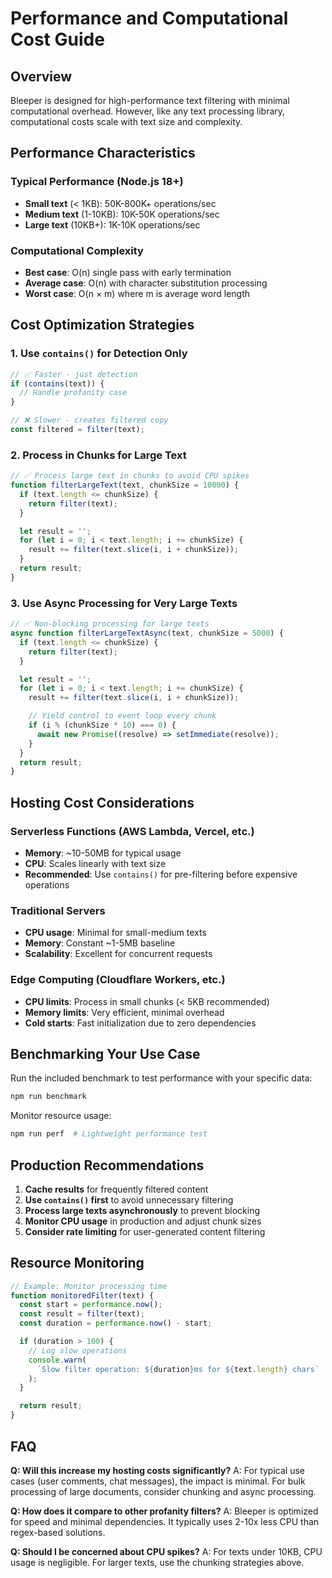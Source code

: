 # Performance and Computational Cost Guide

## Overview

Bleeper is designed for high-performance text filtering with minimal computational overhead. However, like any text processing library, computational costs scale with text size and complexity.

## Performance Characteristics

### Typical Performance (Node.js 18+)

- **Small text** (< 1KB): 50K-800K+ operations/sec
- **Medium text** (1-10KB): 10K-50K operations/sec
- **Large text** (10KB+): 1K-10K operations/sec

### Computational Complexity

- **Best case**: O(n) single pass with early termination
- **Average case**: O(n) with character substitution processing
- **Worst case**: O(n × m) where m is average word length

## Cost Optimization Strategies

### 1. Use `contains()` for Detection Only

```javascript
// ✅ Faster - just detection
if (contains(text)) {
  // Handle profanity case
}

// ❌ Slower - creates filtered copy
const filtered = filter(text);
```

### 2. Process in Chunks for Large Text

```javascript
// ✅ Process large text in chunks to avoid CPU spikes
function filterLargeText(text, chunkSize = 10000) {
  if (text.length <= chunkSize) {
    return filter(text);
  }

  let result = '';
  for (let i = 0; i < text.length; i += chunkSize) {
    result += filter(text.slice(i, i + chunkSize));
  }
  return result;
}
```

### 3. Use Async Processing for Very Large Texts

```javascript
// ✅ Non-blocking processing for large texts
async function filterLargeTextAsync(text, chunkSize = 5000) {
  if (text.length <= chunkSize) {
    return filter(text);
  }

  let result = '';
  for (let i = 0; i < text.length; i += chunkSize) {
    result += filter(text.slice(i, i + chunkSize));

    // Yield control to event loop every chunk
    if (i % (chunkSize * 10) === 0) {
      await new Promise((resolve) => setImmediate(resolve));
    }
  }
  return result;
}
```

## Hosting Cost Considerations

### Serverless Functions (AWS Lambda, Vercel, etc.)

- **Memory**: ~10-50MB for typical usage
- **CPU**: Scales linearly with text size
- **Recommended**: Use `contains()` for pre-filtering before expensive operations

### Traditional Servers

- **CPU usage**: Minimal for small-medium texts
- **Memory**: Constant ~1-5MB baseline
- **Scalability**: Excellent for concurrent requests

### Edge Computing (Cloudflare Workers, etc.)

- **CPU limits**: Process in small chunks (< 5KB recommended)
- **Memory limits**: Very efficient, minimal overhead
- **Cold starts**: Fast initialization due to zero dependencies

## Benchmarking Your Use Case

Run the included benchmark to test performance with your specific data:

```bash
npm run benchmark
```

Monitor resource usage:

```bash
npm run perf  # Lightweight performance test
```

## Production Recommendations

1. **Cache results** for frequently filtered content
2. **Use `contains()` first** to avoid unnecessary filtering
3. **Process large texts asynchronously** to prevent blocking
4. **Monitor CPU usage** in production and adjust chunk sizes
5. **Consider rate limiting** for user-generated content filtering

## Resource Monitoring

```javascript
// Example: Monitor processing time
function monitoredFilter(text) {
  const start = performance.now();
  const result = filter(text);
  const duration = performance.now() - start;

  if (duration > 100) {
    // Log slow operations
    console.warn(
      `Slow filter operation: ${duration}ms for ${text.length} chars`
    );
  }

  return result;
}
```

## FAQ

**Q: Will this increase my hosting costs significantly?**
A: For typical use cases (user comments, chat messages), the impact is minimal. For bulk processing of large documents, consider chunking and async processing.

**Q: How does it compare to other profanity filters?**
A: Bleeper is optimized for speed and minimal dependencies. It typically uses 2-10x less CPU than regex-based solutions.

**Q: Should I be concerned about CPU spikes?**
A: For texts under 10KB, CPU usage is negligible. For larger texts, use the chunking strategies above.
